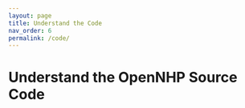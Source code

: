 ```yaml
---
layout: page
title: Understand the Code
nav_order: 6
permalink: /code/
---
```


# Understand the OpenNHP Source Code

